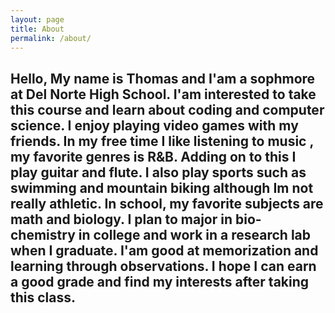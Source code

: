 ```yaml
---
layout: page
title: About
permalink: /about/
---
```


<h2>Hello, My name is Thomas and I'am a sophmore at Del Norte High School. I'am interested to take this course and learn about coding and computer science. I enjoy playing video games with my friends. In my free time I like listening to music , my favorite genres is R&B. Adding on to this I play guitar and flute. I also play sports such as swimming and mountain biking although Im not really athletic. In school, my favorite subjects are math and biology. I plan to major in bio-chemistry in college and work in a research lab when I graduate. I'am good at memorization and learning through observations. I hope I can earn a good grade and find my interests after taking this class.</h2>
